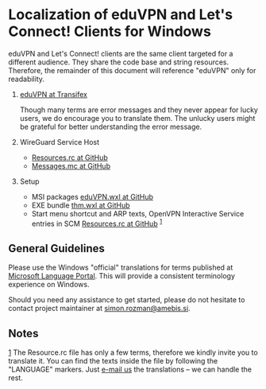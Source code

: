 # Localization of eduVPN and Let's Connect! Clients for Windows

eduVPN and Let's Connect! clients are the same client targeted for a different audience. They share the code base and string resources. Therefore, the remainder of this document will reference "eduVPN" only for readability.

1. [eduVPN at Transifex](https://www.transifex.com/amebis/eduvpn/)

   Though many terms are error messages and they never appear for lucky users, we do encourage you to translate them. The unlucky users might be grateful for better understanding the error message.

2. WireGuard Service Host

   - [Resources.rc at GitHub](https://github.com/Amebis/eduVPN/blob/master/eduWGSvcHost/Resources.rc)
   - [Messages.mc at GitHub](https://github.com/Amebis/eduVPN/blob/master/eduWGSvcHost/Messages.mc)

3. Setup

   - MSI packages [eduVPN.wxl at GitHub](https://github.com/Amebis/eduVPN/blob/master/Install/eduVPN.wxl)
   - EXE bundle [thm.wxl at GitHub](https://github.com/Amebis/eduVPN/blob/master/Install/thm.wxl)
   - Start menu shortcut and ARP texts, OpenVPN Interactive Service entries in SCM [Resources.rc at GitHub](https://github.com/Amebis/eduVPN/blob/master/eduVPN.Resources/Resources.rc) <sup>[1]</sup>


## General Guidelines

Please use the Windows "official" translations for terms published at [Microsoft Language Portal](https://www.microsoft.com/en-us/language). This will provide a consistent terminology experience on Windows.

Should you need any assistance to get started, please do not hesitate to contact project maintainer at [simon.rozman@amebis.si](mailto:simon.rozman@amebis.si).


## Notes

[1]: #footnote1
<a name="footnote1">[1]</a> The Resource.rc file has only a few terms, therefore we kindly invite you to translate it. You can find the texts inside the file by following the "LANGUAGE" markers. Just [e-mail us](mailto:simon.rozman@amebis.si) the translations – we can handle the rest.
